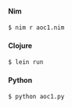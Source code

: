 #### Nim
``` sh
$ nim r aoc1.nim
```


#### Clojure
``` sh
$ lein run
```


#### Python
``` sh
$ python aoc1.py
```
